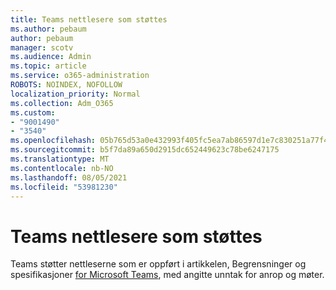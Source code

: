 ```yaml
---
title: Teams nettlesere som støttes
ms.author: pebaum
author: pebaum
manager: scotv
ms.audience: Admin
ms.topic: article
ms.service: o365-administration
ROBOTS: NOINDEX, NOFOLLOW
localization_priority: Normal
ms.collection: Adm_O365
ms.custom:
- "9001490"
- "3540"
ms.openlocfilehash: 05b765d53a0e432993f405fc5ea7ab86597d1e7c830251a77f4167a536d2b7dc
ms.sourcegitcommit: b5f7da89a650d2915dc652449623c78be6247175
ms.translationtype: MT
ms.contentlocale: nb-NO
ms.lasthandoff: 08/05/2021
ms.locfileid: "53981230"
---
```

# <a name="teams-supported-web-browsers"></a>Teams nettlesere som støttes

Teams støtter nettleserne som er oppført i artikkelen, Begrensninger og spesifikasjoner [for Microsoft Teams](https://docs.microsoft.com/microsoftteams/limits-specifications-teams#browsers), med angitte unntak for anrop og møter.